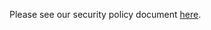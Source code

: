 Please see our security policy document [here](https://github.com/BLASTchain/.github/blob/main/SECURITY.md).
